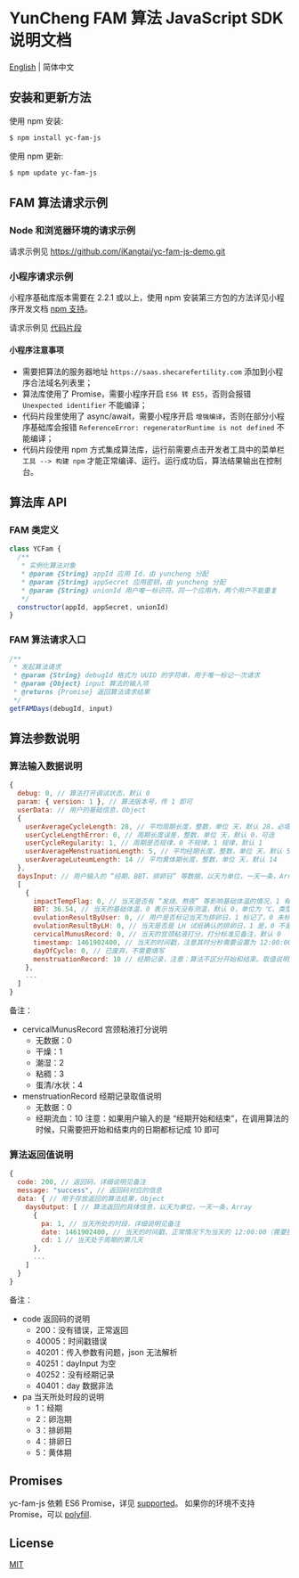 # YunCheng FAM 算法 JavaScript SDK 说明文档

[English](./README.md) | 简体中文

## 安装和更新方法

使用 npm 安装:

```bash
$ npm install yc-fam-js
```

使用 npm 更新:

```bash
$ npm update yc-fam-js
```

## FAM 算法请求示例

### Node 和浏览器环境的请求示例

请求示例见 <https://github.com/iKangtai/yc-fam-js-demo.git>

### 小程序请求示例

小程序基础库版本需要在 2.2.1 或以上，使用 npm 安装第三方包的方法详见小程序开发文档 [npm 支持](https://developers.weixin.qq.com/miniprogram/dev/devtools/npm.html)。

请求示例见 [代码片段](https://developers.weixin.qq.com/s/BBs98WmE7zjY)

#### 小程序注意事项

- 需要把算法的服务器地址 `https://saas.shecarefertility.com` 添加到小程序合法域名列表里；
- 算法库使用了 Promise，需要小程序开启 `ES6 转 ES5`，否则会报错 `Unexpected identifier` 不能编译；
- 代码片段里使用了 async/await，需要小程序开启 `增强编译`，否则在部分小程序基础库会报错 `ReferenceError: regeneratorRuntime is not defined` 不能编译；
- 代码片段使用 npm 方式集成算法库，运行前需要点击开发者工具中的菜单栏 `工具 --> 构建 npm` 才能正常编译、运行。运行成功后，算法结果输出在控制台。

## 算法库 API

### FAM 类定义

```js
class YCFam {
  /**
   * 实例化算法对象
   * @param {String} appId 应用 Id，由 yuncheng 分配
   * @param {String} appSecret 应用密钥，由 yuncheng 分配
   * @param {String} unionId 用户唯一标识符。同一个应用內，两个用户不能重复
   */
  constructor(appId, appSecret, unionId)
}
```

### FAM 算法请求入口

```js
/**
 * 发起算法请求
 * @param {String} debugId 格式为 UUID 的字符串，用于唯一标记一次请求
 * @param {Object} input 算法的输入项
 * @returns {Promise} 返回算法请求结果
 */
getFAMDays(debugId, input)
```

## 算法参数说明

### 算法输入数据说明

```js
{
  debug: 0, // 算法打开调试状态，默认 0
  param: { version: 1 }, // 算法版本号，传 1 即可
  userData: // 用户的基础信息，Object
  {
    userAverageCycleLength: 28, // 平均周期长度，整数，单位 天，默认 28，必填
    userCycleLengthError: 0, // 周期长度误差，整数，单位 天，默认 0，可选
    userCycleRegularity: 1, // 周期是否规律，0 不规律，1 规律，默认 1
    userAverageMenstruationLength: 5, // 平均经期长度，整数，单位 天，默认 5，必填
    userAverageLuteumLength: 14 // 平均黄体期长度，整数，单位 天，默认 14
  },
  daysInput: // 用户输入的 “经期、BBT、排卵日” 等数据，以天为单位，一天一条，Array
  [
    {
      impactTempFlag: 0, // 当天是否有 “发烧、熬夜” 等影响基础体温的情况，1 有，0 没有，默认 0
      BBT: 36.54, // 当天的基础体温，0 表示当天没有测温，默认 0，单位为 ℃，类型为 float
      ovulationResultByUser: 0, // 用户是否标记当天为排卵日，1 标记了，0 未标记，默认 0
      ovulationResultByLH: 0, // 当天是否是 LH 试纸确认的排卵日，1 是，0 不是，默认 0
      cervicalMunusRecord: 0, // 当天的宫颈粘液打分，打分标准见备注，默认 0
      timestamp: 1461902400, // 当天的时间戳，注意其时分秒需要设置为 12:00:00，必填
      dayOfCycle: 0, // 已废弃，不需要填写
      menstruationRecord: 10 // 经期记录，注意：算法不区分开始和结束。取值说明见备注，默认 0
    },
    ...
  ]
}
```

备注：

- cervicalMunusRecord 宫颈粘液打分说明
  - 无数据：0
  - 干燥：1
  - 潮湿：2
  - 粘稠：3
  - 蛋清/水状：4
- menstruationRecord 经期记录取值说明
  - 无数据：0
  - 经期流血：10  注意：如果用户输入的是 “经期开始和结束”，在调用算法的时候，只需要把开始和结束内的日期都标记成 10 即可

### 算法返回值说明

```js
{
  code: 200, // 返回码，详细说明见备注
  message: "success", // 返回码对应的信息
  data: { // 用于存放返回的算法结果，Object
    daysOutput: [ // 算法返回的具体信息，以天为单位，一天一条，Array
      {
        pa: 1, // 当天所处的时段，详细说明见备注
        date: 1461902400, // 当天的时间戳，正常情况下为当天的 12:00:00（需要控制算法输入的 timestamp）
        cd: 1 // 当天处于周期的第几天
      },
      ...
    ]
  }
}
```

备注：

- code 返回码的说明
  - 200：没有错误，正常返回
  - 40005：时间戳错误
  - 40201：传入参数有问题，json 无法解析
  - 40251：dayInput 为空
  - 40252：没有经期记录
  - 40401：day 数据非法
- pa 当天所处时段的说明
  - 1：经期
  - 2：卵泡期
  - 3：排卵期
  - 4：排卵日
  - 5：黄体期

## Promises

yc-fam-js 依赖 ES6 Promise，详见 [supported](http://caniuse.com/promises)。
如果你的环境不支持 Promise，可以 [polyfill](https://github.com/jakearchibald/es6-promise).

## License

[MIT](LICENSE)
